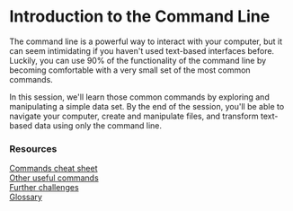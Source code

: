 # Introduction to the Command Line

The command line is a powerful way to interact with your computer, but it can seem intimidating if you haven't used text-based interfaces before. Luckily, you can use 90% of the functionality of the command line by becoming comfortable with a very small set of the most common commands.

In this session, we'll learn those common commands by exploring and manipulating a simple data set. By the end of the session, you'll be able to navigate your computer, create and manipulate files, and transform text-based data using only the command line. 

### Resources

[Commands cheat sheet](sections/commands.md)  
[Other useful commands](sections/other-commands.md)  
[Further challenges](sections/challenges.md)  
[Glossary](sections/glossary.md)  

